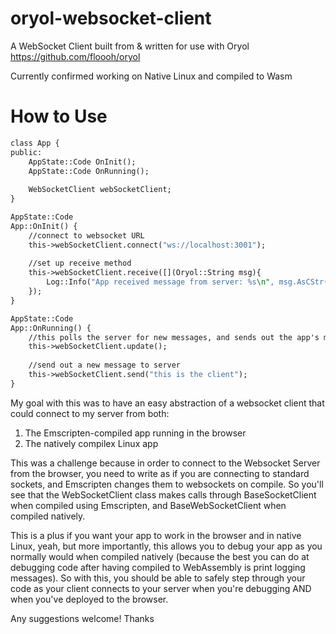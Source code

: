 # oryol-websocket-client
A WebSocket Client built from &amp; written for use with Oryol https://github.com/floooh/oryol

Currently confirmed working on Native Linux and compiled to Wasm

How to Use
==========

```1
class App {
public:
    AppState::Code OnInit();
    AppState::Code OnRunning();
    
    WebSocketClient webSocketClient;
}

AppState::Code
App::OnInit() {
    //connect to websocket URL
    this->webSocketClient.connect("ws://localhost:3001");
    
    //set up receive method
    this->webSocketClient.receive([](Oryol::String msg){
        Log::Info("App received message from server: %s\n", msg.AsCStr());
    });
}

AppState::Code
App::OnRunning() {
    //this polls the server for new messages, and sends out the app's message.
    this->webSocketClient.update();
    
    //send out a new message to server
    this->webSocketClient.send("this is the client");
}
```

My goal with this was to have an easy abstraction of a websocket client that could connect to my server from both:

1. The Emscripten-compiled app running in the browser
2. The natively compilex Linux app

This was a challenge because in order to connect to the Websocket Server from the browser, you need to write as if you are connecting to standard sockets, and Emscripten changes them to websockets on compile.
So you'll see that the WebSocketClient class makes calls through BaseSocketClient when compiled using Emscripten, and BaseWebSocketClient when compiled natively.

This is a plus if you want your app to work in the browser and in native Linux, yeah, but more importantly, this allows you to debug your app as you normally would when compiled natively (because the best you can do at debugging code after having compiled to WebAssembly is print logging messages). So with this, you should be able to safely step through your code as your client connects to your server when you're debugging AND when you've deployed to the browser.

Any suggestions welcome! Thanks